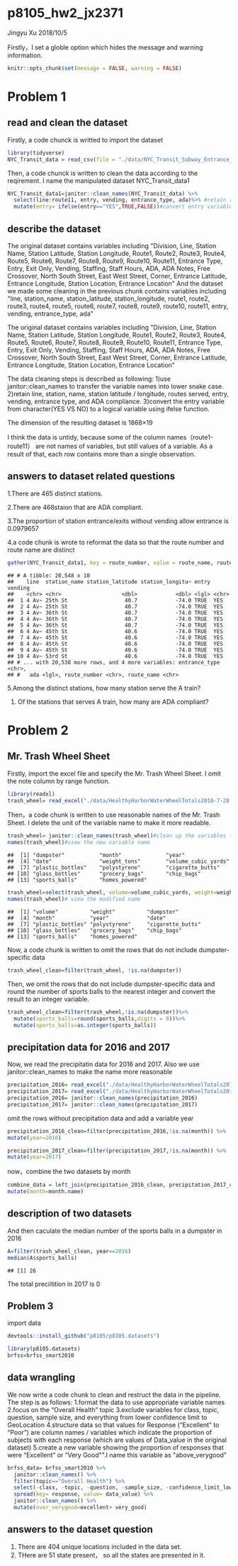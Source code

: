 p8105\_hw2\_jx2371
================
Jingyu Xu
2018/10/5

Firstly，I set a globle option which hides the message and warning information.

``` r
knitr::opts_chunk$set(message = FALSE, warning = FALSE)
```

Problem 1
=========

read and clean the dataset
--------------------------

Firstly, a code chunck is writted to import the dataset

``` r
library(tidyverse)
NYC_Transit_data = read_csv(file = "./data/NYC_Transit_Subway_Entrance_And_Exit_Data.csv")
```

Then, a code chunck is written to clean the data according to the reqirement. I name the manipulated dataset NYC\_Transit\_data1

``` r
NYC_Transit_data1=janitor::clean_names(NYC_Transit_data) %>%
  select(line:route11, entry, vending, entrance_type, ada)%>% #retain rows
  mutate(entry= ifelse(entry=="YES",TRUE,FALSE))#convert entry variable to logical variable
```

describe the dataset
--------------------

The original dataset contains variables including "Division, Line, Station Name, Station Latitude, Station Longitude, Route1, Route2, Route3, Route4, Route5, Route6, Route7, Route8, Route9, Route10, Route11, Entrance Type, Entry, Exit Only, Vending, Staffing, Staff Hours, ADA, ADA Notes, Free Crossover, North South Street, East West Street, Corner, Entrance Latitude, Entrance Longitude, Station Location, Entrance Location"
And the dataset we made some cleaning in the previous chunk contains variables including "line, station\_name, station\_latitude, station\_longitude, route1, route2, route3, route4, route5, route6, route7, route8, route9, route10, route11, entry, vending, entrance\_type, ada"

The original dataset contains variables including "Division, Line, Station Name, Station Latitude, Station Longitude, Route1, Route2, Route3, Route4, Route5, Route6, Route7, Route8, Route9, Route10, Route11, Entrance Type, Entry, Exit Only, Vending, Staffing, Staff Hours, ADA, ADA Notes, Free Crossover, North South Street, East West Street, Corner, Entrance Latitude, Entrance Longitude, Station Location, Entrance Location"

The data cleaning steps is described as following: 1)use janitor::clean\_names to transfer the variable names into lower snake case.
2)retain line, station, name, station latitude / longitude, routes served, entry, vending, entrance type, and ADA compliance.
3)convert the entry variable from character(YES VS NO) to a logical variable using ifelse function.

The dimension of the resulting dataset is 1868×19

I think the data is untidy, because some of the column names（route1-route11） are not names of variables, but still values of a variable. As a result of that, each row contains more than a single observation.

answers to dataset related questions
------------------------------------

1.There are 465 distinct stations.

2.There are 468staion that are ADA compliant.

3.The proportion of station entrance/exits without vending allow entrance is 0.0979657

4.a code chunk is wrote to reformat the data so that the route number and route name are distinct

``` r
gather(NYC_Transit_data1, key = route_number, value = route_name, route1:route11)
```

    ## # A tibble: 20,548 x 10
    ##    line  station_name station_latitude station_longitu~ entry vending
    ##    <chr> <chr>                   <dbl>            <dbl> <lgl> <chr>  
    ##  1 4 Av~ 25th St                  40.7            -74.0 TRUE  YES    
    ##  2 4 Av~ 25th St                  40.7            -74.0 TRUE  YES    
    ##  3 4 Av~ 36th St                  40.7            -74.0 TRUE  YES    
    ##  4 4 Av~ 36th St                  40.7            -74.0 TRUE  YES    
    ##  5 4 Av~ 36th St                  40.7            -74.0 TRUE  YES    
    ##  6 4 Av~ 45th St                  40.6            -74.0 TRUE  YES    
    ##  7 4 Av~ 45th St                  40.6            -74.0 TRUE  YES    
    ##  8 4 Av~ 45th St                  40.6            -74.0 TRUE  YES    
    ##  9 4 Av~ 45th St                  40.6            -74.0 TRUE  YES    
    ## 10 4 Av~ 53rd St                  40.6            -74.0 TRUE  YES    
    ## # ... with 20,538 more rows, and 4 more variables: entrance_type <chr>,
    ## #   ada <lgl>, route_number <chr>, route_name <chr>

5.Among the distinct stations, how many station serve the A train?

1.  Of the stations that serves A train, how many are ADA compliant?

Problem 2
=========

Mr. Trash Wheel Sheet
---------------------

Firstly, import the excel file and specify the Mr. Trash Wheel Sheet. I omit the note column by range function.

``` r
library(readxl)
trash_wheel= read_excel("./data/HealthyHarborWaterWheelTotals2018-7-28.xlsx", sheet = "Mr. Trash Wheel", range = cell_cols("A:N")) 
```

Then，a code chunk is written to use reasonable names of the Mr. Trash Sheet. I delete the unit of the variable name to make it more readable.

``` r
trash_wheel= janitor::clean_names(trash_wheel)#clean up the variables to the lower snake style
names(trash_wheel)#view the new variable name
```

    ##  [1] "dumpster"           "month"              "year"              
    ##  [4] "date"               "weight_tons"        "volume_cubic_yards"
    ##  [7] "plastic_bottles"    "polystyrene"        "cigarette_butts"   
    ## [10] "glass_bottles"      "grocery_bags"       "chip_bags"         
    ## [13] "sports_balls"       "homes_powered"

``` r
trash_wheel=select(trash_wheel, volume=volume_cubic_yards, weight=weight_tons, everything())
names(trash_wheel)# view the modified name
```

    ##  [1] "volume"          "weight"          "dumpster"       
    ##  [4] "month"           "year"            "date"           
    ##  [7] "plastic_bottles" "polystyrene"     "cigarette_butts"
    ## [10] "glass_bottles"   "grocery_bags"    "chip_bags"      
    ## [13] "sports_balls"    "homes_powered"

Now, a code chunk is written to omit the rows that do not include dumpster-specific data

``` r
trash_wheel_clean=filter(trash_wheel, !is.na(dumpster))
```

Then, we omit the rows that do not include dumpster-specific data and round the number of sports balls to the nearest integer and convert the result to an integer variable.

``` r
trash_wheel_clean=filter(trash_wheel,!is.na(dumpster))%>%
  mutate(sports_balls=round(sports_balls,digits = 0))%>%
  mutate(sports_balls=as.integer(sports_balls))
```

precipitation data for 2016 and 2017
------------------------------------

Now, we read the precipitatin data for 2016 and 2017. Also we use janitor::clean\_names to make the name more reasonable

``` r
precipitation_2016= read_excel("./data/HealthyHarborWaterWheelTotals2018-7-28.xlsx", sheet = "2016 Precipitation", range= cell_rows(2:15))
precipitation_2017= read_excel("./data/HealthyHarborWaterWheelTotals2018-7-28.xlsx", sheet = "2017 Precipitation", range= cell_rows(2:15))
precipitation_2016= janitor::clean_names(precipitation_2016)
precipitation_2017= janitor::clean_names(precipitation_2017)
```

omit the rows without precipitation data and add a variable year

``` r
precipitation_2016_clean=filter(precipitation_2016,!is.na(month)) %>%
mutate(year=2016)
```

``` r
precipitation_2017_clean=filter(precipitation_2017,!is.na(month)) %>%
mutate(year=2017)
```

now，combine the two datasets by month

``` r
combine_data = left_join(precipitation_2016_clean, precipitation_2017_clean, by = "month")%>%
mutate(month=month.name)
```

description of two datasets
---------------------------

And then caculate the median number of the sports balls in a dumpster in 2016

``` r
A=filter(trash_wheel_clean, year==2016)
median(A$sports_balls)
```

    ## [1] 26

The total preciitition in 2017 is 0

Problem 3
---------

import data

``` r
devtools::install_github("p8105/p8105.datasets")
```

``` r
library(p8105.datasets)
brfss=brfss_smart2010
```

data wrangling
--------------

We now write a code chunk to clean and restruct the data in the pipeline. The step is as follows: 1.format the data to use appropriate variable names
2.focus on the “Overall Health” topic
3.exclude variables for class, topic, question, sample size, and everything from lower confidence limit to GeoLocation
4.structure data so that values for Response (“Excellent” to “Poor”) are column names / variables which indicate the proportion of subjects with each response (which are values of Data\_value in the original dataset)
5.create a new variable showing the proportion of responses that were “Excellent” or “Very Good"".I name this variable as "above\_verygood"

``` r
brfss_data= brfss_smart2010 %>%
  janitor::clean_names() %>%
  filter(topic=="Overall Health") %>%
  select(-class, -topic, -question, -sample_size, -confidence_limit_low:-geo_location) %>%
  spread(key= response, value= data_value) %>% 
  janitor::clean_names() %>%
  mutate(over_verygood=excellent+ very_good)
```

answers to the dataset question
-------------------------------

1.  There are 404 unique locations included in the data set.
2.  THere are 51 state present， so all the states are presented in it.
